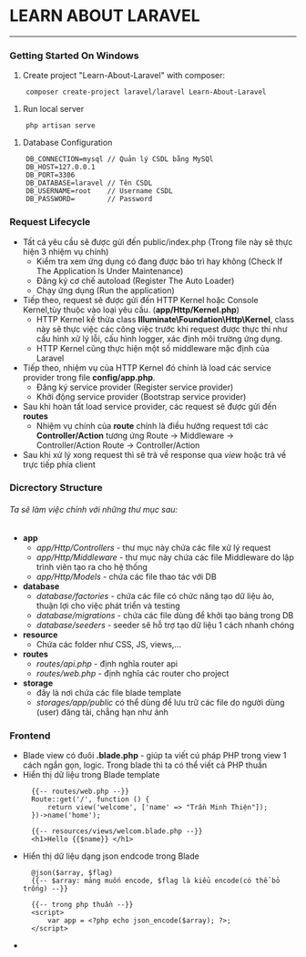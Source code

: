 # LEARN ABOUT LARAVEL
---
### Getting Started On Windows
1. Create project "Learn-About-Laravel" with composer:
```
    composer create-project laravel/laravel Learn-About-Laravel
```
1. Run local server
```
    php artisan serve
```

1. Database Configuration
```
    DB_CONNECTION=mysql // Quản lý CSDL bằng MySQl
    DB_HOST=127.0.0.1
    DB_PORT=3306
    DB_DATABASE=laravel // Tên CSDL
    DB_USERNAME=root    // Username CSDL
    DB_PASSWORD=        // Password
```
### Request Lifecycle
- Tất cả yêu cầu sẽ được gửi đến public/index.php (Trong file này sẽ thực hiện 3 nhiệm vụ chính)
  - Kiểm tra xem ứng dụng có đang được bảo trì hay không (Check If The Application Is Under Maintenance)
  - Đăng ký cơ chế autoload (Register The Auto Loader)
  - Chạy ứng dụng (Run the application)
- Tiếp theo, request sẽ được gửi đến HTTP Kernel hoặc Console Kernel,tùy thuộc vào loại yêu cầu. (**app/Http/Kernel.php**)
  - HTTP Kernel kế thừa class **Illuminate\Foundation\Http\Kernel**, class này sẽ thực việc các công việc trước khi request được thực thi như cấu hình xử lý lỗi, cấu hình logger, xác định môi trường ứng dụng.
  - HTTP Kernel cũng thực hiện một số middleware mặc định của Laravel
- Tiếp theo, nhiệm vụ của HTTP Kernel đó chính là load các service provider trong file **config/app.php**.
  - Đăng ký service provider (Register service provider)
  - Khởi động service provider (Bootstrap service provider)
- Sau khi hoàn tất load service provider, các request sẽ được gửi đến **routes**
  - Nhiệm vụ chính của **route** chính là điều hướng request tới các **Controller/Action** tương ứng
    Route -> Middleware -> Controller/Action 
    Route -> Controller/Action
- Sau khi xử lý xong request thì sẽ trả về response qua *view* hoặc trả về trực tiếp phía client
### Dicrectory Structure
###### Ta sẽ làm việc chính với những thư mục sau:
- **app** 
  - *_app/Http/Controllers_* - thư mục này chứa các file xử lý request
  - *_app/Http/Middleware_* - thư mục này chứa các file Middleware do lập trình viên tạo ra cho hệ thống
  - *_app/Http/Models_* - chứa các file thao tác với DB
- **database**
  - *_database/factories_* - chứa các file có chức năng tạo dữ liệu ảo, thuận lợi cho việc phát triển và testing
  - *_database/migrations_* - chứa các file dùng để khởi tạo bảng trong DB
  - *_database/seeders_* - seeder sẽ hỗ trợ tạo dữ liệu 1 cách nhanh chóng 
- **resource**
  - Chứa các folder như CSS, JS, views,...
- **routes**
  - *_routes/api.php_* - định nghĩa router api
  - *_routes/web.php_* - định nghĩa các router cho project
- **storage**
  - đây là nơi chứa các file blade template
  - *_storages/app/public_* có thể dùng để lưu trữ các file do người dùng (user) đăng tải, chẳng hạn như ảnh
### Frontend
- Blade view có đuôi **.blade.php** - giúp ta viết cú pháp PHP trong view 1 cách ngắn gọn, logic. Trong blade thì ta có thể viết cả PHP thuần 
- Hiển thị dữ liệu trong Blade template
  ```laravel
    {{-- routes/web.php --}}
    Route::get('/', function () {
        return view('welcome', ['name' => "Trần Minh Thiện"]);
    })->name('home');

    {{-- resources/views/welcom.blade.php --}}
    <h1>Hello {{$name}} </h1>
  ```
- Hiển thị dữ liệu dạng json endcode trong Blade
  ```laravel
    @json($array, $flag)
    {{-- $array: mảng muốn encode, $flag là kiểu encode(có thể bỏ trống) --}}

    {{-- trong php thuần --}}
    <script>
        var app = <?php echo json_encode($array); ?>;
    </script>
  ```
- 